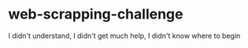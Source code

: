 # web-scrapping-challenge
I didn't understand,
I didn't get much help,
I didn't know where to begin
